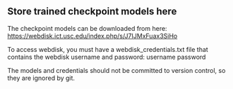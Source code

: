 ## Store trained checkpoint models here

The checkpoint models can be downloaded from here: https://webdisk.ict.usc.edu/index.php/s/J7IJMxFuax3SiHo

To access webdisk, you must have a webdisk_credentials.txt file that contains the webdisk username and password:
username
password

The models and credentials should not be committed to version control, so they are ignored by git.